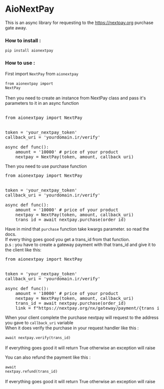 # AioNextPay

This is an async library for requesting to the https://nextpay.org purchase gate away.<br>
<h3>How to install : </h3>
<code>pip install aionextpay</code>
<h3>How to use : </h3>

First import <code>NextPay</code> from <code>aionextpay</code><br><br>
<code>from aionextpay import NextPay</code><br><br>
Then you need to create an instance from NextPay class and pass it's parameters to it  in an async function<br><br>

<pre>
from aionextpay import NextPay


token = 'your_nextpay_token'
callback_uri = 'yourdomain.ir/verify'

async def func():
    amount = '10000' # price of your product
    nextpay = NextPay(token, amount, callback_uri)
</pre>

Then you need to use purchase function
<pre>
from aionextpay import NextPay


token = 'your_nextpay_token'
callback_uri = 'yourdomain.ir/verify'

async def func():
    amount = '10000' # price of your product
    nextpay = NextPay(token, amount, callback_uri)
    trans_id = await nextpay.purchase(order_id)
</pre>
 
Have in mind that <code>purchase</code> function take kwargs parameter. so read the docs.<br>
If every thing goes good you get a trans_id from that function.<br>
p.s : you have to create a gateway payment with that trans_id and give it to the client like this:<br>

<pre>
from aionextpay import NextPay


token = 'your_nextpay_token'
callback_uri = 'yourdomain.ir/verify'

async def func():
    amount = '10000' # price of your product
    nextpay = NextPay(token, amount, callback_uri)
    trans_id = await nextpay.purchase(order_id)
    link = f"https://nextpay.org/nx/gateway/payment/{trans_id}"
</pre>

When your client complete the purchase nextpay will request to the address you gave to <code>callback_uri</code> variable<br>
When it does verify the purchase in your request handler like this :<br><br>
<code>await nextpay.verify(trans_id)</code><br><br>
If everything goes good it will return True otherwise an exception will raise

You can also refund the payment like this :<br><br>
<code>await nextpay.refund(trans_id)</code><br><br>
If everything goes good it will return True otherwise an exception will raise

